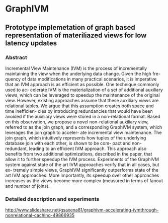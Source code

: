 # GraphIVM

## Prototype implemetation of graph based representation of materiliazed views for low latency updates

### Abstract
Incremental View Maintenance (IVM) is the process of incrementally maintaining the view when the underlying data change. Given the high fre- quency of data modifications in many practical scenarios, it is imperative that an IVM approach is as efficient as possible. One technique commonly used to ac- celerate IVM is the materialization of a set of additional auxiliary views, which can be leveraged to speedup the maintenance of the original view. However, existing approaches assume that these auxiliary views are relational tables. We argue that this assumption creates both space and time inefficien- cies by introducing redundancies that would have been avoided if the auxiliary views were stored in a non-relational format. Based on this observation, we propose a novel non-relational auxiliary view, referred to as the join graph, and a corresponding GraphIVM system, which leverages the join graph to acceler- ate incremental view maintenance. The join graph, which intuitively represents how tuples of the underlying database join with each other, is shown to be com- pact and non-redundant, leading to an efficient IVM approach. This approach also benefits from two additional optimizations, described in the paper, that allow it to further speedup the IVM process. Experiments of the GraphIVM system against state of the art IVM approaches verify that in all cases, but ex- tremely simple views, GraphIVM significantly outperforms state of the art IVM approaches. More importantly, its speedup over other approaches increases as the views become more complex (measured in terms of fanout and number of
joins).

### Detailed description and experiments
http://www.slideshare.net/gsaxena81/graphivm-accelerating-ivmthrough-nonrelational-caching-49866935
